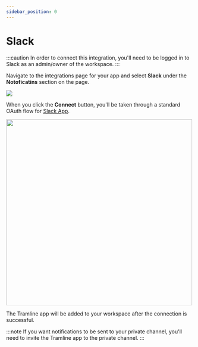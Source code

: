 ```yaml
---
sidebar_position: 0
---
```


# Slack

:::caution
In order to connect this integration, you'll need to be logged in to Slack as an admin/owner of the workspace.
:::

Navigate to the integrations page for your app and select __Slack__ under the __Notoficatins__ section on the page.

![](/img/notification-integration.png)

When you click the __Connect__ button, you'll be taken through a standard OAuth flow for [Slack App](https://api.slack.com/authentication/oauth-v2).

<img height="500" src="/img/connect-slack.png" width="500"/>

The Tramline app will be added to your workspace after the connection is successful.

:::note
If you want notifications to be sent to your private channel, you'll need to invite the Tramline app to the private channel.
:::
